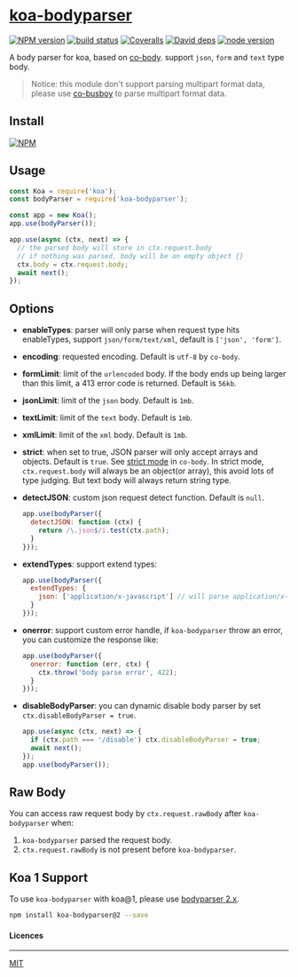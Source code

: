 # [**koa-bodyparser**](https://github.com/koajs/bodyparser)


[![NPM version][npm-image]][npm-url]
[![build status][travis-image]][travis-url]
[![Coveralls][coveralls-image]][coveralls-url]
[![David deps][david-image]][david-url]
[![node version][node-image]][node-url]

[npm-image]: https://img.shields.io/npm/v/koa-bodyparser.svg?style=flat-square
[npm-url]: https://npmjs.com/package/koa-bodyparser
[travis-image]: https://img.shields.io/travis/koajs/bodyparser.svg?style=flat-square
[travis-url]: https://travis-ci.org/koajs/bodyparser
[coveralls-image]: https://img.shields.io/coveralls/koajs/bodyparser.svg?style=flat-square
[coveralls-url]: https://coveralls.io/r/koajs/bodyparser?branch=master
[david-image]: https://img.shields.io/david/koajs/bodyparser.svg?style=flat-square
[david-url]: https://david-dm.org/koajs/bodyparser
[node-image]: https://img.shields.io/badge/node.js-%3E=_8-green.svg?style=flat-square
[node-url]: http://nodejs.org/download/

A body parser for koa, based on [co-body](https://github.com/tj/co-body). support `json`, `form` and `text` type body.

> Notice: this module don't support parsing multipart format data, please use [co-busboy](https://github.com/cojs/busboy) to parse multipart format data.

## Install

[![NPM](https://nodei.co/npm/koa-bodyparser.png?downloads=true)](https://nodei.co/npm/koa-bodyparser/)

## Usage

```js
const Koa = require('koa');
const bodyParser = require('koa-bodyparser');

const app = new Koa();
app.use(bodyParser());

app.use(async (ctx, next) => {
  // the parsed body will store in ctx.request.body
  // if nothing was parsed, body will be an empty object {}
  ctx.body = ctx.request.body;
  await next();
});
```

## Options

* **enableTypes**: parser will only parse when request type hits enableTypes, support `json/form/text/xml`, default is `['json', 'form']`.
* **encoding**: requested encoding. Default is `utf-8` by `co-body`.
* **formLimit**: limit of the `urlencoded` body. If the body ends up being larger than this limit, a 413 error code is returned. Default is `56kb`.
* **jsonLimit**: limit of the `json` body. Default is `1mb`.
* **textLimit**: limit of the `text` body. Default is `1mb`.
* **xmlLimit**: limit of the `xml` body. Default is `1mb`.
* **strict**: when set to true, JSON parser will only accept arrays and objects. Default is `true`. See [strict mode](https://github.com/cojs/co-body#options) in `co-body`. In strict mode, `ctx.request.body` will always be an object(or array), this avoid lots of type judging. But text body will always return string type.
* **detectJSON**: custom json request detect function. Default is `null`.

  ```js
  app.use(bodyParser({
    detectJSON: function (ctx) {
      return /\.json$/i.test(ctx.path);
    }
  }));
  ```

* **extendTypes**: support extend types:

  ```js
  app.use(bodyParser({
    extendTypes: {
      json: ['application/x-javascript'] // will parse application/x-javascript type body as a JSON string
    }
  }));
  ```

* **onerror**: support custom error handle, if `koa-bodyparser` throw an error, you can customize the response like:

  ```js
  app.use(bodyParser({
    onerror: function (err, ctx) {
      ctx.throw('body parse error', 422);
    }
  }));
  ```

* **disableBodyParser**: you can dynamic disable body parser by set `ctx.disableBodyParser = true`.

  ```js
  app.use(async (ctx, next) => {
    if (ctx.path === '/disable') ctx.disableBodyParser = true;
    await next();
  });
  app.use(bodyParser());
  ```

## Raw Body

You can access raw request body by `ctx.request.rawBody` after `koa-bodyparser` when:

1. `koa-bodyparser` parsed the request body.
2. `ctx.request.rawBody` is not present before `koa-bodyparser`.

## Koa 1 Support

To use `koa-bodyparser` with koa@1, please use [bodyparser 2.x](https://github.com/koajs/bodyparser/tree/2.x).

```bash
npm install koa-bodyparser@2 --save
```

#### Licences
---
[MIT](LICENSE)
